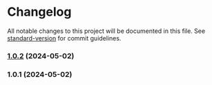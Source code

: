 # Changelog

All notable changes to this project will be documented in this file. See [standard-version](https://github.com/conventional-changelog/standard-version) for commit guidelines.

### [1.0.2](https://github.com/wujihua118/evanone.me/compare/v1.0.1...v1.0.2) (2024-05-02)

### 1.0.1 (2024-05-02)
